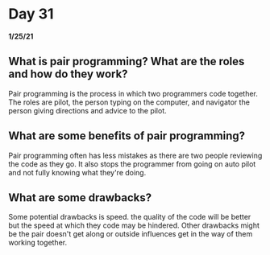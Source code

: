 # Day 31
__1/25/21__

## What is pair programming? What are the roles and how do they work?
Pair programming is the process in which two programmers code together. The roles are pilot, the person typing on the computer, and navigator the person giving directions and advice to the pilot.
## What are some benefits of pair programming?
Pair programming often has less mistakes as there are two people reviewing the code as they go. It also stops the programmer from going on auto pilot and not fully knowing what they're doing.
## What are some drawbacks?
Some potential drawbacks is speed. the quality of the code will be better but the speed at which they code may be hindered. Other drawbacks might be the pair doesn't get along or outside influences get in the way of them working together.